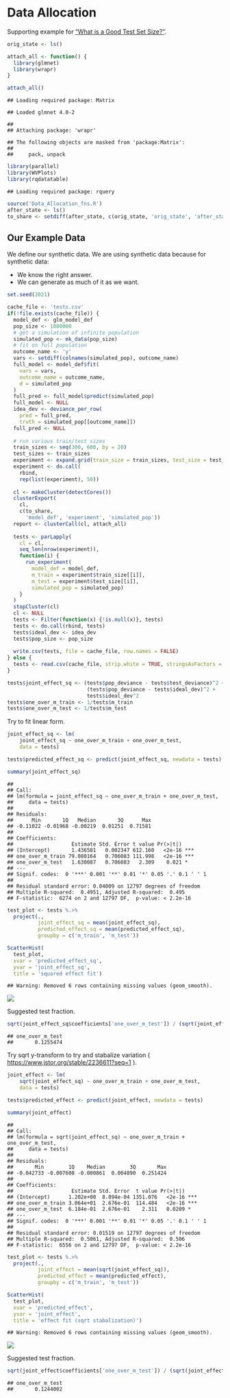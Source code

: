 Data Allocation
================

Supporting example for [“What is a Good Test Set
Size?”](What_is_a_Good_Test_Set_Size.md).

``` r
orig_state <- ls()

attach_all <- function() {
  library(glmnet)
  library(wrapr)
}

attach_all()
```

    ## Loading required package: Matrix

    ## Loaded glmnet 4.0-2

    ## 
    ## Attaching package: 'wrapr'

    ## The following objects are masked from 'package:Matrix':
    ## 
    ##     pack, unpack

``` r
library(parallel)
library(WVPlots)
library(rqdatatable)
```

    ## Loading required package: rquery

``` r
source('Data_Allocation_fns.R')
after_state <- ls()
to_share <- setdiff(after_state, c(orig_state, 'orig_state', 'after_state'))
```

Our Example Data
----------------

We define our synthetic data. We are using synthetic data because for
synthetic data:

-   We know the right answer.
-   We can generate as much of it as we want.

``` r
set.seed(2021)
```

``` r
cache_file <- 'tests.csv'
if(!file.exists(cache_file)) {
  model_def <- glm_model_def
  pop_size <- 1000000
  # get a simulation of infinite population
  simulated_pop <- mk_data(pop_size)
  # fit on full population
  outcome_name <- 'y'
  vars <- setdiff(colnames(simulated_pop), outcome_name)
  full_model <- model_def$fit(
    vars = vars, 
    outcome_name = outcome_name, 
    d = simulated_pop
  )
  full_pred <- full_model$predict(simulated_pop)
  full_model <- NULL
  idea_dev <- deviance_per_row(
    pred = full_pred, 
    truth = simulated_pop[[outcome_name]])
  full_pred <- NULL
  
  # run various train/test sizes
  train_sizes <- seq(300, 600, by = 20)
  test_sizes <- train_sizes
  experiment <- expand.grid(train_size = train_sizes, test_size = test_sizes)
  experiment <- do.call(
    rbind,
    rep(list(experiment), 50))
  
  cl <- makeCluster(detectCores())
  clusterExport(
    cl, 
    c(to_share, 
      'model_def', 'experiment', 'simulated_pop'))
  report <- clusterCall(cl, attach_all)
  
  tests <- parLapply(
    cl = cl,
    seq_len(nrow(experiment)), 
    function(i) {
      run_experiment(
        model_def = model_def,
        m_train = experiment$train_size[[i]], 
        m_test = experiment$test_size[[i]],
        simulated_pop = simulated_pop)
    }
  )
  stopCluster(cl)
  cl <- NULL
  tests <- Filter(function(x) {!is.null(x)}, tests)
  tests <- do.call(rbind, tests)
  tests$ideal_dev <- idea_dev
  tests$pop_size <- pop_size
  
  write.csv(tests, file = cache_file, row.names = FALSE)
} else {
  tests <- read.csv(cache_file, strip.white = TRUE, stringsAsFactors = FALSE)
}
```

``` r
tests$joint_effect_sq <- (tests$pop_deviance - tests$test_deviance)^2 + 
                          (tests$pop_deviance - tests$ideal_dev)^2 +
                          tests$ideal_dev^2
tests$one_over_m_train <- 1/tests$m_train
tests$one_over_m_test <- 1/tests$m_test
```

Try to fit linear form.

``` r
joint_effect_sq <- lm(
    joint_effect_sq ~ one_over_m_train + one_over_m_test, 
    data = tests)

tests$predicted_effect_sq <- predict(joint_effect_sq, newdata = tests)

summary(joint_effect_sq)
```

    ## 
    ## Call:
    ## lm(formula = joint_effect_sq ~ one_over_m_train + one_over_m_test, 
    ##     data = tests)
    ## 
    ## Residuals:
    ##      Min       1Q   Median       3Q      Max 
    ## -0.11022 -0.01968 -0.00219  0.01251  0.71581 
    ## 
    ## Coefficients:
    ##                   Estimate Std. Error t value Pr(>|t|)    
    ## (Intercept)       1.436581   0.002347 612.160   <2e-16 ***
    ## one_over_m_train 79.080164   0.706083 111.998   <2e-16 ***
    ## one_over_m_test   1.630087   0.706083   2.309    0.021 *  
    ## ---
    ## Signif. codes:  0 '***' 0.001 '**' 0.01 '*' 0.05 '.' 0.1 ' ' 1
    ## 
    ## Residual standard error: 0.04009 on 12797 degrees of freedom
    ## Multiple R-squared:  0.4951, Adjusted R-squared:  0.495 
    ## F-statistic:  6274 on 2 and 12797 DF,  p-value: < 2.2e-16

``` r
test_plot <- tests %.>%
  project(.,
          joint_effect_sq = mean(joint_effect_sq),
          predicted_effect_sq = mean(predicted_effect_sq),
          groupby = c('m_train', 'm_test'))

ScatterHist(
  test_plot,
  xvar = 'predicted_effect_sq',
  yvar = 'joint_effect_sq',
  title = 'squared effect fit')
```

    ## Warning: Removed 6 rows containing missing values (geom_smooth).

![](Data_Allocation_Example_files/figure-gfm/unnamed-chunk-6-1.png)<!-- -->

Suggested test fraction.

``` r
sqrt(joint_effect_sq$coefficients['one_over_m_test']) / (sqrt(joint_effect_sq$coefficients['one_over_m_test']) + sqrt(joint_effect_sq$coefficients['one_over_m_train']))
```

    ## one_over_m_test 
    ##       0.1255474

Try sqrt y-transform to try and stabalize variation (
<https://www.jstor.org/stable/2236611?seq=1> ).

``` r
joint_effect <- lm(
    sqrt(joint_effect_sq) ~ one_over_m_train + one_over_m_test, 
    data = tests)

tests$predicted_effect <- predict(joint_effect, newdata = tests)

summary(joint_effect)
```

    ## 
    ## Call:
    ## lm(formula = sqrt(joint_effect_sq) ~ one_over_m_train + one_over_m_test, 
    ##     data = tests)
    ## 
    ## Residuals:
    ##       Min        1Q    Median        3Q       Max 
    ## -0.042733 -0.007608 -0.000861  0.004890  0.251424 
    ## 
    ## Coefficients:
    ##                   Estimate Std. Error  t value Pr(>|t|)    
    ## (Intercept)      1.202e+00  8.894e-04 1351.076   <2e-16 ***
    ## one_over_m_train 3.064e+01  2.676e-01  114.484   <2e-16 ***
    ## one_over_m_test  6.184e-01  2.676e-01    2.311   0.0209 *  
    ## ---
    ## Signif. codes:  0 '***' 0.001 '**' 0.01 '*' 0.05 '.' 0.1 ' ' 1
    ## 
    ## Residual standard error: 0.01519 on 12797 degrees of freedom
    ## Multiple R-squared:  0.5061, Adjusted R-squared:  0.506 
    ## F-statistic:  6556 on 2 and 12797 DF,  p-value: < 2.2e-16

``` r
test_plot <- tests %.>%
  project(.,
          joint_effect = mean(sqrt(joint_effect_sq)),
          predicted_effect = mean(predicted_effect),
          groupby = c('m_train', 'm_test'))

ScatterHist(
  test_plot,
  xvar = 'predicted_effect',
  yvar = 'joint_effect',
  title = 'effect fit (sqrt stabalization)')
```

    ## Warning: Removed 6 rows containing missing values (geom_smooth).

![](Data_Allocation_Example_files/figure-gfm/unnamed-chunk-9-1.png)<!-- -->

Suggested test fraction.

``` r
sqrt(joint_effect$coefficients['one_over_m_test']) / (sqrt(joint_effect$coefficients['one_over_m_test']) + sqrt(joint_effect$coefficients['one_over_m_train']))
```

    ## one_over_m_test 
    ##       0.1244002
